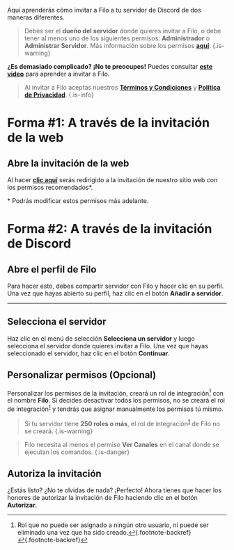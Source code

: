 <!-- TITLE: Invite -->
Aquí aprenderás cómo invitar a Filo a tu servidor de Discord de dos maneras diferentes.

> Debes ser el **dueño del servidor** donde quieres invitar a Filo, o debe tener al menos uno de los siguientes permisos: **Administrador** o **Administrar Servidor**. Más información sobre los permisos **[aquí](https://support.discord.com/hc/en-us/articles/206029707)**.
  {.is-warning}

**¿Es demasiado complicado? ¡No te preocupes!** Puedes consultar **[este video](https://www.youtube.com/watch?v=1kCAgpOw-g0)** para aprender a invitar a Filo.

> Al invitar a Filo aceptas nuestros **[Términos y Condiciones](https://filobot.xyz/terms)** y **[Política de Privacidad](https://filobot.xyz/privacy)**.
  {.is-info}

# Forma #1: A través de la invitación de la web

## Abre la invitación de la web

Al hacer **[clic aquí](https://filobot.xyz/invite)** serás redirigido a la invitación de nuestro sitio web con los permisos recomendados\*.

\* Podrás modificar estos permisos más adelante.

# Forma #2: A través de la invitación de Discord

## Abre el perfil de Filo

Para hacer esto, debes compartir servidor con Filo y hacer clic en su perfil. Una vez que hayas abierto su perfil, haz clic en el botón **Añadir a servidor**.

---

## Selecciona el servidor

Haz clic en el menú de selección **Selecciona un servidor** y luego selecciona el servidor donde quieres invitar a Filo. Una vez que hayas seleccionado el servidor, haz clic en el botón **Continuar**.

## Personalizar permisos (Opcional)

Personalizar los permisos de la invitación, creará un rol de integración[^1] con el nombre **Filo**. Si decides desactivar todos los permisos, no se creará el rol de integración<sup id="fnref2:1"><a href="#fn:1" class="footnote-ref">1</a></sup> y tendrás que asignar manualmente los permisos tú mismo.

> Si tu servidor tiene **250 roles o más**, el rol de integración<sup id="fnref3:1"><a href="#fn:1" class="footnote-ref">1</a></sup> de Filo no se creará.
  {.is-warning}

> Filo necesita al menos el permiso **Ver Canales** en el canal donde se ejecutan los comandos.
  {.is-danger}

## Autoriza la invitación

¿Estás listo? ¿No te olvidas de nada? ¡Perfecto! Ahora tienes que hacer los honores de autorizar la invitación de Filo haciendo clic en el botón **Autorizar**.

[^1]: Rol que no puede ser asignado a ningún otro usuario, ni puede ser eliminado una vez que ha sido creado.[&#8617;](#fnref2:1){.footnote-backref} [&#8617;](#fnref3:1){.footnote-backref}
